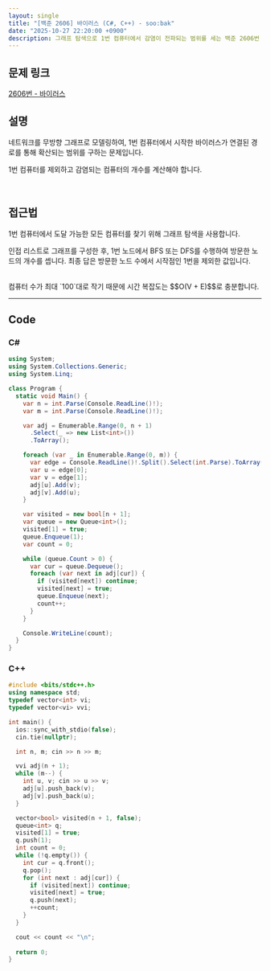 ```yaml
---
layout: single
title: "[백준 2606] 바이러스 (C#, C++) - soo:bak"
date: "2025-10-27 22:20:00 +0900"
description: 그래프 탐색으로 1번 컴퓨터에서 감염이 전파되는 범위를 세는 백준 2606번 바이러스 문제의 C# 및 C++ 풀이와 해설
---
```


## 문제 링크
[2606번 - 바이러스](https://www.acmicpc.net/problem/2606)

## 설명

네트워크를 무방향 그래프로 모델링하여, 1번 컴퓨터에서 시작한 바이러스가 연결된 경로를 통해 확산되는 범위를 구하는 문제입니다.<br>

1번 컴퓨터를 제외하고 감염되는 컴퓨터의 개수를 계산해야 합니다.<br>

<br>

## 접근법

1번 컴퓨터에서 도달 가능한 모든 컴퓨터를 찾기 위해 그래프 탐색을 사용합니다.

인접 리스트로 그래프를 구성한 후, 1번 노드에서 BFS 또는 DFS를 수행하여 방문한 노드의 개수를 셉니다. 최종 답은 방문한 노드 수에서 시작점인 1번을 제외한 값입니다.

<br>
컴퓨터 수가 최대 `100`대로 작기 때문에 시간 복잡도는 $$O(V + E)$$로 충분합니다.

<br>

---

## Code

### C#

```csharp
using System;
using System.Collections.Generic;
using System.Linq;

class Program {
  static void Main() {
    var n = int.Parse(Console.ReadLine()!);
    var m = int.Parse(Console.ReadLine()!);

    var adj = Enumerable.Range(0, n + 1)
      .Select(_ => new List<int>())
      .ToArray();

    foreach (var _ in Enumerable.Range(0, m)) {
      var edge = Console.ReadLine()!.Split().Select(int.Parse).ToArray();
      var u = edge[0];
      var v = edge[1];
      adj[u].Add(v);
      adj[v].Add(u);
    }

    var visited = new bool[n + 1];
    var queue = new Queue<int>();
    visited[1] = true;
    queue.Enqueue(1);
    var count = 0;

    while (queue.Count > 0) {
      var cur = queue.Dequeue();
      foreach (var next in adj[cur]) {
        if (visited[next]) continue;
        visited[next] = true;
        queue.Enqueue(next);
        count++;
      }
    }

    Console.WriteLine(count);
  }
}
```

### C++

```cpp
#include <bits/stdc++.h>
using namespace std;
typedef vector<int> vi;
typedef vector<vi> vvi;

int main() {
  ios::sync_with_stdio(false);
  cin.tie(nullptr);

  int n, m; cin >> n >> m;

  vvi adj(n + 1);
  while (m--) {
    int u, v; cin >> u >> v;
    adj[u].push_back(v);
    adj[v].push_back(u);
  }

  vector<bool> visited(n + 1, false);
  queue<int> q;
  visited[1] = true;
  q.push(1);
  int count = 0;
  while (!q.empty()) {
    int cur = q.front();
    q.pop();
    for (int next : adj[cur]) {
      if (visited[next]) continue;
      visited[next] = true;
      q.push(next);
      ++count;
    }
  }

  cout << count << "\n";
  
  return 0;
}
```

